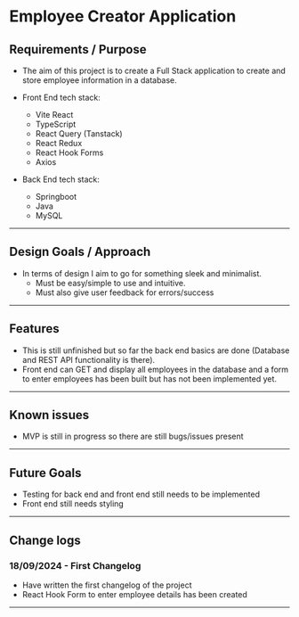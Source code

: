 # Employee Creator Application


## Requirements / Purpose

-   The aim of this project is to create a Full Stack application to create and store employee information in a database.
- Front End tech stack:
    - Vite React
    - TypeScript
    - React Query (Tanstack)
    - React Redux
    - React Hook Forms
    - Axios

- Back End tech stack:
    - Springboot
    - Java
    - MySQL

---

## Design Goals / Approach

-   In terms of design I aim to go for something sleek and minimalist.
    - Must be easy/simple to use and intuitive.
    - Must also give user feedback for errors/success

---

## Features

-   This is still unfinished but so far the back end basics are done (Database and REST API functionality is there).
- Front end can GET and display all employees in the database and a form to enter employees has been built but has not been implemented yet.

---

## Known issues

-   MVP is still in progress so there are still bugs/issues present

---

## Future Goals

-   Testing for back end and front end still needs to be implemented
-   Front end still needs styling

---

## Change logs

### 18/09/2024 - First Changelog

-   Have written the first changelog of the project 
- React Hook Form to enter employee details has been created 

---

